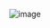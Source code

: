 ![image](https://github.com/JoseLeonardoCordeiroBahia/comportamento-de-memoria-arrays-e-listas-java/assets/63564226/e58ce774-59c8-42e9-a470-9fefce152a93)
